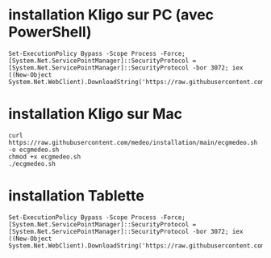 # installation Kligo sur PC (avec PowerShell)

```
Set-ExecutionPolicy Bypass -Scope Process -Force; [System.Net.ServicePointManager]::SecurityProtocol = [System.Net.ServicePointManager]::SecurityProtocol -bor 3072; iex ((New-Object System.Net.WebClient).DownloadString('https://raw.githubusercontent.com/medeo/installation/main/installation.ps1'))
```

# installation Kligo sur Mac

```
curl https://raw.githubusercontent.com/medeo/installation/main/ecgmedeo.sh -o ecgmedeo.sh
chmod +x ecgmedeo.sh
./ecgmedeo.sh
```


# installation Tablette

```
Set-ExecutionPolicy Bypass -Scope Process -Force; [System.Net.ServicePointManager]::SecurityProtocol = [System.Net.ServicePointManager]::SecurityProtocol -bor 3072; iex ((New-Object System.Net.WebClient).DownloadString('https://raw.githubusercontent.com/medeo/installation/main/install.ps1'))
```
